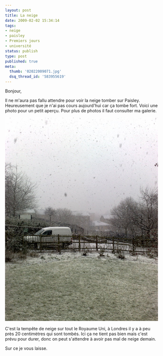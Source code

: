 ```yaml
---
layout: post
title: La neige
date: 2009-02-02 15:34:14
tags:
- neige
- paisley
- Premiers jours
- université
status: publish
type: post
published: true
meta:
  thumb: '02022009071.jpg'
  dsq_thread_id: '583955619'
---
```

Bonjour,

Il ne m'aura pas fallu attendre pour voir la neige tomber sur Paisley. Heureusement que je n'ai pas cours aujourd'hui car ça tombe fort. Voici une photo pour un petit aperçu. Pour plus de photos il faut consulter ma galerie.
<!--break-->
![Vue de ma chambre sous la neige](/images/650x/02022009071.jpg "Paisley sous la neige")

C'est la tempête de neige sur tout le Royaume Uni, à Londres il y a à peu près 20 centimètres qui sont tombés. Ici ça ne tient pas bien mais c'est prévu pour durer, donc on peut s'attendre à avoir pas mal de neige demain.

Sur ce je vous laisse.
